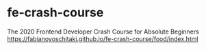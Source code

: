 # fe-crash-course
The 2020 Frontend Developer Crash Course for Absolute Beginners https://fabianoyoschitaki.github.io/fe-crash-course/food/index.html
